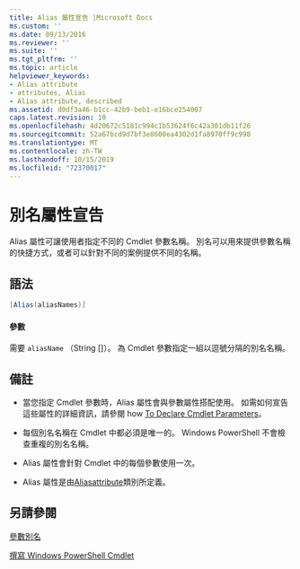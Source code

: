 ```yaml
---
title: Alias 屬性宣告 |Microsoft Docs
ms.custom: ''
ms.date: 09/13/2016
ms.reviewer: ''
ms.suite: ''
ms.tgt_pltfrm: ''
ms.topic: article
helpviewer_keywords:
- Alias attribute
- attributes, Alias
- Alias attribute, described
ms.assetid: d0df3a46-b1cc-42b9-beb1-e16bce254007
caps.latest.revision: 10
ms.openlocfilehash: 4d20672c5181c994c1b53624f6c42a301db11f26
ms.sourcegitcommit: 52a67bcd9d7bf3e8600ea4302d1fa8970ff9c998
ms.translationtype: MT
ms.contentlocale: zh-TW
ms.lasthandoff: 10/15/2019
ms.locfileid: "72370017"
---
```

# <a name="alias-attribute-declaration"></a>別名屬性宣告

Alias 屬性可讓使用者指定不同的 Cmdlet 參數名稱。 別名可以用來提供參數名稱的快捷方式，或者可以針對不同的案例提供不同的名稱。

## <a name="syntax"></a>語法

```csharp
[Alias(aliasNames)]
```

#### <a name="parameters"></a>參數

需要 `aliasName` （String []）。 為 Cmdlet 參數指定一組以逗號分隔的別名名稱。

## <a name="remarks"></a>備註

- 當您指定 Cmdlet 參數時，Alias 屬性會與參數屬性搭配使用。 如需如何宣告這些屬性的詳細資訊，請參閱 how [To Declare Cmdlet Parameters](./how-to-declare-cmdlet-parameters.md)。

- 每個別名名稱在 Cmdlet 中都必須是唯一的。 Windows PowerShell 不會檢查重複的別名名稱。

- Alias 屬性會針對 Cmdlet 中的每個參數使用一次。

- Alias 屬性是由[Aliasattribute](/dotnet/api/System.Management.Automation.AliasAttribute)類別所定義。

## <a name="see-also"></a>另請參閱

[參數別名](./parameter-aliases.md)

[撰寫 Windows PowerShell Cmdlet](./writing-a-windows-powershell-cmdlet.md)
